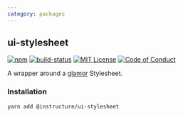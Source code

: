 ```yaml
---
category: packages
---
```


## ui-stylesheet

[![npm][npm]][npm-url]
[![build-status][build-status]][build-status-url]
[![MIT License][license-badge]][LICENSE]
[![Code of Conduct][coc-badge]][coc]

A wrapper around a [glamor](https://github.com/threepointone/glamor) Stylesheet.

### Installation

```sh
yarn add @instructure/ui-stylesheet
```

[npm]: https://img.shields.io/npm/v/@instructure/ui-stylesheet.svg
[npm-url]: https://npmjs.com/package/@instructure/ui-stylesheet

[build-status]: https://travis-ci.org/instructure/instructure-ui.svg?branch=master
[build-status-url]: https://travis-ci.org/instructure/instructure-ui "Travis CI"

[license-badge]: https://img.shields.io/npm/l/instructure-ui.svg?style=flat-square
[license]: https://github.com/instructure/instructure-ui/blob/master/LICENSE

[coc-badge]: https://img.shields.io/badge/code%20of-conduct-ff69b4.svg?style=flat-square
[coc]: https://github.com/instructure/instructure-ui/blob/master/CODE_OF_CONDUCT.md
